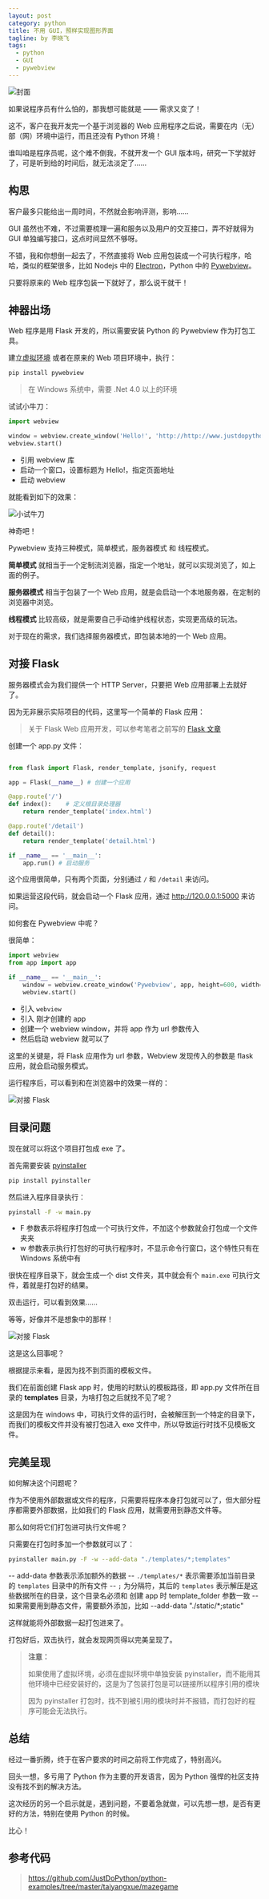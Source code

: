 ```yaml
---
layout: post
category: python
title: 不用 GUI，照样实现图形界面
tagline: by 李晓飞
tags:
  - python
  - GUI
  - pywebview
---
```

![封面](http://www.justdopython.com/assets/images/2022/01/pywebview/00.jpg)

如果说程序员有什么怕的，那我想可能就是 —— 需求又变了！

这不，客户在我开发完一个基于浏览器的 Web 应用程序之后说，需要在内（无）部（网）环境中运行，而且还没有 Python 环境！

谁叫咱是程序员呢，这个难不倒我，不就开发一个 GUI 版本吗，研究一下学就好了，可是听到给的时间后，就无法淡定了……

<!--more-->
## 构思

客户最多只能给出一周时间，不然就会影响评测，影响……

GUI 虽然也不难，不过需要梳理一遍和服务以及用户的交互接口，弄不好就得为 GUI 单独编写接口，这点时间显然不够呀。

不错，我和你想倒一起去了，不然直接将 Web 应用包装成一个可执行程序，哈哈，类似的框架很多，比如 Nodejs 中的 [Electron](https://www.electronjs.org/ 'Electron')，Python 中的 [Pywebview](https://pywebview.flowrl.com/ 'Pywebview')。

只要将原来的 Web 程序包装一下就好了，那么说干就干！

## 神器出场

Web 程序是用 Flask 开发的，所以需要安装 Python 的 Pywebview 作为打包工具。

建立[虚拟环境](http://ddd '虚拟环境') 或者在原来的 Web 项目环境中，执行：

```bash
pip install pywebview
```

> 在 Windows 系统中，需要 .Net 4.0 以上的环境

试试小牛刀：

```python
import webview

window = webview.create_window('Hello!', 'http://http://www.justdopython.com')
webview.start()
```

- 引用 webview 库
- 启动一个窗口，设置标题为 Hello!，指定页面地址
- 启动 webview

就能看到如下的效果：

![小试牛刀](http://www.justdopython.com/assets/images/2022/01/pywebview/01.jpg)

神奇吧！

Pywebview 支持三种模式，简单模式，服务器模式 和 线程模式。

**简单模式** 就相当于一个定制流浏览器，指定一个地址，就可以实现浏览了，如上面的例子。

**服务器模式** 相当于包装了一个 Web 应用，就是会启动一个本地服务器，在定制的浏览器中浏览。

**线程模式** 比较高级，就是需要自己手动维护线程状态，实现更高级的玩法。

对于现在的需求，我们选择服务器模式，即包装本地的一个 Web 应用。

## 对接 Flask

服务器模式会为我们提供一个 HTTP Server，只要把 Web 应用部署上去就好了。

因为无非展示实际项目的代码，这里写一个简单的 Flask 应用：

> 关于 Flask Web 应用开发，可以参考笔者之前写的 [Flask 文章](https://mp.weixin.qq.com/s/w84WCnhWwj_jqUxflAlZIg)

创建一个 app.py 文件：

```python

from flask import Flask, render_template, jsonify, request

app = Flask(__name__) # 创建一个应用

@app.route('/') 
def index():    # 定义根目录处理器
    return render_template('index.html')

@app.route('/detail')
def detail():
    return render_template('detail.html') 

if __name__ == '__main__':
    app.run() # 启动服务
```

这个应用很简单，只有两个页面，分别通过 `/` 和 `/detail` 来访问。

如果运营这段代码，就会启动一个 Flask 应用，通过 <http://120.0.0.1:5000> 来访问。

如何套在 Pywebview 中呢？

很简单：

```python
import webview
from app import app

if __name__ == '__main__':
    window = webview.create_window('Pywebview', app, height=600, width=1000)
    webview.start()
```

- 引入 `webview`
- 引入 刚才创建的 app
- 创建一个 webview window，并将 app 作为 url 参数传入
- 然后启动 webview 就可以了

这里的关键是，将 Flask 应用作为 url 参数，Webview 发现传入的参数是 flask 应用，就会启动服务模式。

运行程序后，可以看到和在浏览器中的效果一样的：

![对接 Flask](http://www.justdopython.com/assets/images/2022/01/pywebview/02.jpg)

## 目录问题

现在就可以将这个项目打包成 exe 了。

首先需要安装 [pyinstaller](https://pyinstaller.readthedocs.io/en/stable/ 'pyinstaller')

```bash
pip install pyinstaller
```

然后进入程序目录执行：

```bash
pyinstall -F -w main.py
```

- F 参数表示将程序打包成一个可执行文件，不加这个参数就会打包成一个文件夹夹
- w 参数表示执行打包好的可执行程序时，不显示命令行窗口，这个特性只有在 Windows 系统中有

很快在程序目录下，就会生成一个 dist 文件夹，其中就会有个 `main.exe` 可执行文件，着就是打包好的结果。

双击运行，可以看到效果……

等等，好像并不是想象中的那样！

![对接 Flask](http://www.justdopython.com/assets/images/2022/01/pywebview/03.jpg)

这是这么回事呢？

根据提示来看，是因为找不到页面的模板文件。

我们在前面创建 Flask app 时，使用的时默认的模板路径，即 app.py 文件所在目录的 **templates** 目录，为啥打包之后就找不见了呢？

这是因为在 windows 中，可执行文件的运行时，会被解压到一个特定的目录下，而我们的模板文件并没有被打包进入 exe 文件中，所以导致运行时找不见模板文件。

## 完美呈现

如何解决这个问题呢？

作为不使用外部数据或文件的程序，只需要将程序本身打包就可以了，但大部分程序都需要外部数据，比如我们的 Flask 应用，就需要用到静态文件等。

那么如何将它们打包进可执行文件呢？

只需要在打包时多加一个参数就可以了：

```bash
pyinstaller main.py -F -w --add-data "./templates/*;templates"
```

-- add-data 参数表示添加额外的数据
-- `./templates/*` 表示需要添加当前目录的 `templates` 目录中的所有文件
-- `;` 为分隔符，其后的 `templates` 表示解压是这些数据所在的目录，这个目录名必须和 创建 app 时 template_folder 参数一致
-- 如果需要用到静态文件，需要额外添加，比如 --add-data "./static/*;static"

这样就能将外部数据一起打包进来了。

打包好后，双击执行，就会发现网页得以完美呈现了。

> **注意：**
>
> 如果使用了虚拟环境，必须在虚拟环境中单独安装 pyinstaller，而不能用其他环境中已经安装好的，这是为了包装打包是可以链接所以程序引用的模块
>  
> 因为 pyinstaller 打包时，找不到被引用的模块时并不报错，而打包好的程序可能会无法执行。

## 总结

经过一番折腾，终于在客户要求的时间之前将工作完成了，特别高兴。

回头一想，多亏用了 Python 作为主要的开发语言，因为 Python 强悍的社区支持没有找不到的解决方法。

这次经历的另一个启示就是，遇到问题，不要着急就做，可以先想一想，是否有更好的方法，特别在使用 Python 的时候。

比心！

## 参考代码

> https://github.com/JustDoPython/python-examples/tree/master/taiyangxue/mazegame
